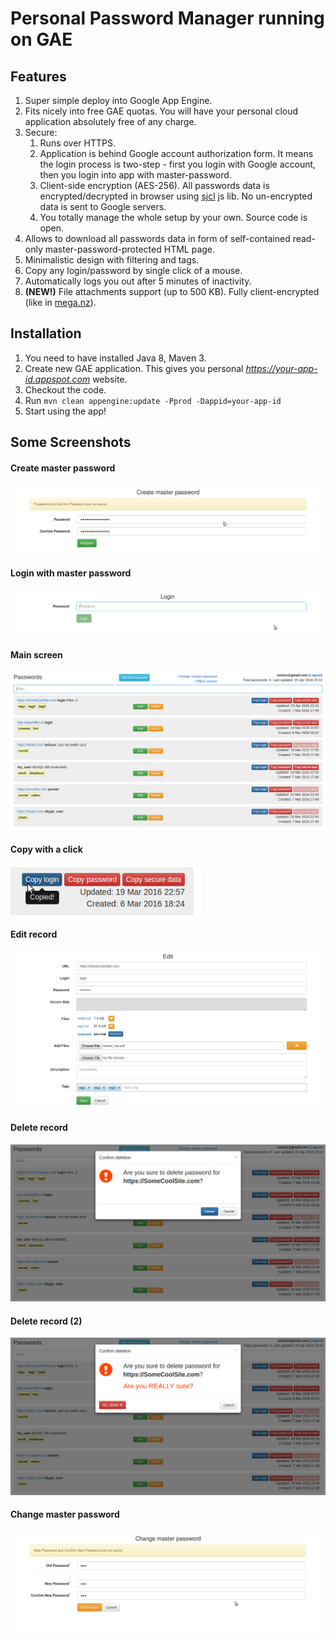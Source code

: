 # Personal Password Manager running on GAE

## Features
1. Super simple deploy into Google App Engine.
1. Fits nicely into free GAE quotas. You will have your personal cloud application
absolutely free of any charge.
1. Secure:
    1. Runs over HTTPS.
    1. Application is behind Google account authorization form. It means the login
      process is two-step - first you login with Google account, then you login into app
      with master-password.
    1. Client-side encryption (AES-256). All passwords data is encrypted/decrypted
     in browser using [sjcl](https://crypto.stanford.edu/sjcl/) js lib. No un-encrypted data is sent to Google servers.
    1. You totally manage the whole setup by your own. Source code is open.
1. Allows to download all passwords data in form of self-contained read-only
master-password-protected HTML page.
1. Minimalistic design with filtering and tags.
1. Copy any login/password by single click of a mouse.
1. Automatically logs you out after 5 minutes of inactivity.
1. **(NEW!)** File attachments support (up to 500 KB). Fully client-encrypted (like in [mega.nz](https://mega.nz)).

## Installation
1. You need to have installed Java 8, Maven 3.
1. Create new GAE application. This gives you personal _https://your-app-id.appspot.com_ website.
1. Checkout the code.
1. Run `mvn clean appengine:update -Pprod -Dappid=your-app-id`
1. Start using the app!

## Some Screenshots
#### Create master password
![Create master password](screenshots/0_create_master.png?raw=true)
#### Login with master password
![Login with master password](screenshots/1_login.png?raw=true)
#### Main screen
![Main screen](screenshots/2_list.png?raw=true)
#### Copy with a click
![Main screen](screenshots/2a_copy_pass.png?raw=true)
#### Edit record
![Edit record](screenshots/3_edit.png?raw=true)
#### Delete record
![Delete record](screenshots/4_delete.png?raw=true)
#### Delete record (2)
![Delete record](screenshots/4a_delete.png?raw=true)
#### Change master password
![Change master password](screenshots/5_change_master.png?raw=true)
